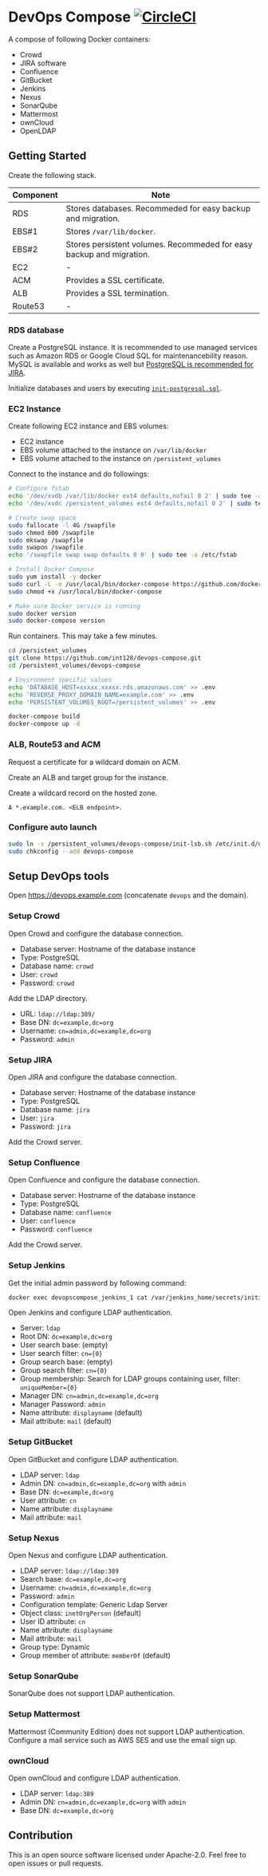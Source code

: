 # DevOps Compose [![CircleCI](https://circleci.com/gh/int128/devops-compose.svg?style=shield)](https://circleci.com/gh/int128/devops-compose)

A compose of following Docker containers:

* Crowd
* JIRA software
* Confluence
* GitBucket
* Jenkins
* Nexus
* SonarQube
* Mattermost
* ownCloud
* OpenLDAP


## Getting Started

Create the following stack.

Component | Note
----------|-----
RDS       | Stores databases. Recommeded for easy backup and migration.
EBS#1     | Stores `/var/lib/docker`.
EBS#2     | Stores persistent volumes. Recommeded for easy backup and migration.
EC2       | -
ACM       | Provides a SSL certificate.
ALB       | Provides a SSL termination.
Route53   | -

### RDS database

Create a PostgreSQL instance.
It is recommended to use managed services such as Amazon RDS or Google Cloud SQL for maintenancebility reason.
MySQL is available and works as well but [PostgreSQL is recommended for JIRA](https://confluence.atlassian.com/adminjiraserver074/supported-platforms-881683157.html).

Initialize databases and users by executing [`init-postgresql.sql`](/init-postgresql.sql).

### EC2 Instance

Create following EC2 instance and EBS volumes:

- EC2 instance
- EBS volume attached to the instance on `/var/lib/docker`
- EBS volume attached to the instance on `/persistent_volumes`

Connect to the instance and do followings:

```bash
# Configure fstab
echo '/dev/xvdb /var/lib/docker ext4 defaults,nofail 0 2' | sudo tee -a /etc/fstab
echo '/dev/xvdc /persistent_volumes ext4 defaults,nofail 0 2' | sudo tee -a /etc/fstab

# Create swap space
sudo fallocate -l 4G /swapfile
sudo chmod 600 /swapfile
sudo mkswap /swapfile
sudo swapon /swapfile
echo '/swapfile swap swap defaults 0 0' | sudo tee -a /etc/fstab

# Install Docker Compose
sudo yum install -y docker
sudo curl -L -o /usr/local/bin/docker-compose https://github.com/docker/compose/releases/download/1.12.0/docker-compose-Linux-x86_64
sudo chmod +x /usr/local/bin/docker-compose

# Make sure Docker service is running
sudo docker version
sudo docker-compose version
```

Run containers. This may take a few minutes.

```bash
cd /persistent_volumes
git clone https://github.com/int128/devops-compose.git
cd /persistent_volumes/devops-compose

# Environment specific values
echo 'DATABASE_HOST=xxxxx.xxxxx.rds.amazonaws.com' >> .env
echo 'REVERSE_PROXY_DOMAIN_NAME=example.com' >> .env
echo 'PERSISTENT_VOLUMES_ROOT=/persistent_volumes' >> .env

docker-compose build
docker-compose up -d
```

### ALB, Route53 and ACM

Request a certificate for a wildcard domain on ACM.

Create an ALB and target group for the instance.

Create a wildcard record on the hosted zone.

```
A *.example.com. <ELB endpoint>.
```

### Configure auto launch

```sh
sudo ln -s /persistent_volumes/devops-compose/init-lsb.sh /etc/init.d/devops-compose
sudo chkconfig --add devops-compose
```


## Setup DevOps tools

Open https://devops.example.com (concatenate `devops` and the domain).

### Setup Crowd

Open Crowd and configure the database connection.

- Database server: Hostname of the database instance
- Type: PostgreSQL
- Database name: `crowd`
- User: `crowd`
- Password: `crowd`

Add the LDAP directory.

- URL: `ldap://ldap:389/`
- Base DN: `dc=example,dc=org`
- Username: `cn=admin,dc=example,dc=org`
- Password: `admin`

### Setup JIRA

Open JIRA and configure the database connection.

- Database server: Hostname of the database instance
- Type: PostgreSQL
- Database name: `jira`
- User: `jira`
- Password: `jira`

Add the Crowd server.

### Setup Confluence

Open Confluence and configure the database connection.

- Database server: Hostname of the database instance
- Type: PostgreSQL
- Database name: `confluence`
- User: `confluence`
- Password: `confluence`

Add the Crowd server.

### Setup Jenkins

Get the initial admin password by following command:

```sh
docker exec devopscompose_jenkins_1 cat /var/jenkins_home/secrets/initialAdminPassword
```

Open Jenkins and configure LDAP authentication.

- Server: `ldap`
- Root DN: `dc=example,dc=org`
- User search base: (empty)
- User search filter: `cn={0}`
- Group search base: (empty)
- Group search filter: `cn={0}`
- Group membership: Search for LDAP groups containing user, filter: `uniqueMember={0}`
- Manager DN: `cn=admin,dc=example,dc=org`
- Manager Password: `admin`
- Name attribute: `displayname` (default)
- Mail attribute: `mail` (default)

### Setup GitBucket

Open GitBucket and configure LDAP authentication.

- LDAP server: `ldap`
- Admin DN: `cn=admin,dc=example,dc=org` with `admin`
- Base DN: `dc=example,dc=org`
- User attribute: `cn`
- Name attribute: `displayname`
- Mail attribute: `mail`

### Setup Nexus

Open Nexus and configure LDAP authentication.

- LDAP server: `ldap://ldap:389`
- Search base: `dc=example,dc=org`
- Username: `cn=admin,dc=example,dc=org`
- Password: `admin`
- Configuration template: Generic Ldap Server
- Object class: `inetOrgPerson` (default)
- User ID attribute: `cn`
- Name attribute: `displayname`
- Mail attribute: `mail`
- Group type: Dynamic
- Group member of attribute: `memberOf` (default)

### Setup SonarQube

SonarQube does not support LDAP authentication.

### Setup Mattermost

Mattermost (Community Edition) does not support LDAP authentication.
Configure a mail service such as AWS SES and use the email sign up.

### ownCloud

Open ownCloud and configure LDAP authentication.

- LDAP server: `ldap:389`
- Admin DN: `cn=admin,dc=example,dc=org` with `admin`
- Base DN: `dc=example,dc=org`


## Contribution

This is an open source software licensed under Apache-2.0.
Feel free to open issues or pull requests.
